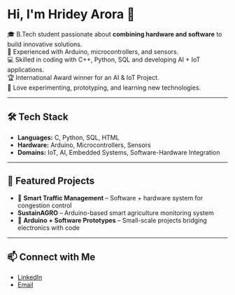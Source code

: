 # Hi, I'm Hridey Arora 👋  

🎓 B.Tech student passionate about **combining hardware and software** to build innovative solutions.  
🔧 Experienced with Arduino, microcontrollers, and sensors.  
💻 Skilled in coding with C++, Python, SQL and developing AI + IoT applications.  
🏆 International Award winner for an AI & IoT Project.  
🚀 Love experimenting, prototyping, and learning new technologies.  

---

## 🛠️ Tech Stack  
- **Languages:** C, Python, SQL, HTML
- **Hardware:** Arduino, Microcontrollers, Sensors
- **Domains:** IoT, AI, Embedded Systems, Software-Hardware Integration  
---

## 📂 Featured Projects  
- 🚦 **Smart Traffic Management** – Software + hardware system for congestion control
- **SustainAGRO** – Arduino-based smart agriculture monitoring system
- 🔌 **Arduino + Software Prototypes** – Small-scale projects bridging electronics with code  

---

## 📫 Connect with Me  
- [LinkedIn](https://www.linkedin.com/in/hridey-arora-404232366?utm_source=share&utm_campaign=share_via&utm_content=profile&utm_medium=android_app)  
- [Email](hridey2008@gmail.com)
